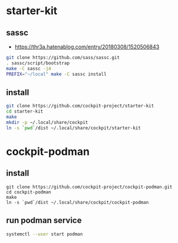 
# starter-kit
## sassc
- https://thr3a.hatenablog.com/entry/20180308/1520506843
```bash
git clone https://github.com/sass/sassc.git
. sassc/script/bootstrap
make -C sassc -j4
PREFIX="~/local" make -C sassc install
```

## install
```bash
git clone https://github.com/cockpit-project/starter-kit
cd starter-kit
make
mkdir -p ~/.local/share/cockpit
ln -s `pwd`/dist ~/.local/share/cockpit/starter-kit
```

# cockpit-podman
## install
```
git clone https://github.com/cockpit-project/cockpit-podman.git 
cd cockpit-podman
make
ln -s `pwd`/dist ~/.local/share/cockpit/cockpit-podman
```
## run podman service
```bash
systemctl --user start podman
```

<!--stackedit_data:
eyJoaXN0b3J5IjpbLTE0MzUxNTg4MTUsLTE0NjYwOTIwMjJdfQ
==
-->
